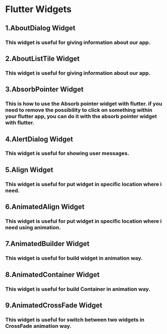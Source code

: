# Flutter Widgets

## 1.AboutDialog Widget
### This widget is useful for giving information  about our app.
## 2.AboutListTile Widget
### This widget is useful for giving information  about our app.
## 3.AbsorbPointer Widget
### This is how to use the Absorb pointer widget with flutter. if you need to remove the possibility to click on something within your flutter app, you can do it with the absorb pointer widget with flutter.
## 4.AlertDialog Widget
### This widget is useful for showing user messages.
## 5.Align Widget
### This widget is useful for put widget in specific location where i need.
## 6.AnimatedAlign Widget
### This widget is useful for put widget in specific location where i need using animation.
## 7.AnimatedBuilder Widget
### This widget is useful for build widget in animation way.
## 8.AnimatedContainer Widget
### This widget is useful for build Container in animation way.
## 9.AnimatedCrossFade Widget
### This widget is useful for switch between two widgets in CrossFade animation way.
